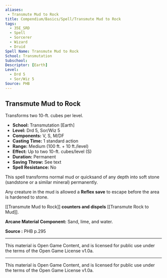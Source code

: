 ```yaml
---
aliases:
 - Transmute Mud to Rock
title: Compendium/Basics/Spell/Transmute Mud to Rock
tags:  
  - 35E_SRD  
  - Spell  
  - Sorcerer  
  - Wizard  
  - Druid  
Spell Name: Transmute Mud to Rock
School: Transmutation
Subschool: 
Descriptor: [Earth]
Level:
  - Drd 5
  - Sor/Wiz 5
Source: PHB
---
```


## Transmute Mud to Rock

Transforms two 10-ft. cubes per level.

- **School:** Transmutation [Earth]  
- **Level:** Drd 5, Sor/Wiz 5  
- **Components:** V, S, M/DF  
- **Casting Time:** 1 standard action  
- **Range:** Medium (100 ft. + 10 ft./level)  
- **Effect:** Up to two 10-ft. cubes/level (S)  
- **Duration:** Permanent  
- **Saving Throw:** See text  
- **Spell Resistance:** No  

This spell transforms normal mud or quicksand of any depth into soft stone (sandstone or a similar mineral) permanently.

Any creature in the mud is allowed a **Reflex save** to escape before the area is hardened to stone.

[[Transmute Mud to Rock]] **counters and dispels** [[Transmute Rock to Mud]].

**Arcane Material Component:** Sand, lime, and water.



**Source :** PHB p.295

---

This material is Open Game Content, and is licensed for public use under  
the terms of the Open Game License v1.0a.

---

This material is Open Game Content, and is licensed for public use under the terms of the Open Game License v1.0a.
